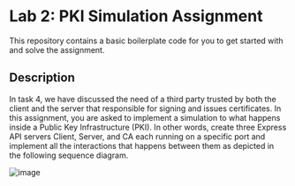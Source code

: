 # Lab 2: PKI Simulation Assignment

This repository contains a basic boilerplate code for you to get started with and solve the assignment. 

## Description

In task 4, we have discussed the need of a third party trusted by both the client and the server that responsible for signing and issues certificates. In this assignment, you are asked to implement a simulation to what happens inside a Public Key Infrastructure (PKI). In other words, create three Express API servers Client, Server, and CA each running on a specific port and implement all the interactions that happens between them as depicted in the following sequence diagram.

![image](https://github.com/houcine1amraoui/lab2-pki-simulation-starter-code/assets/6975876/1132f6af-01d4-4a3d-a4c4-cb70530b522f)



